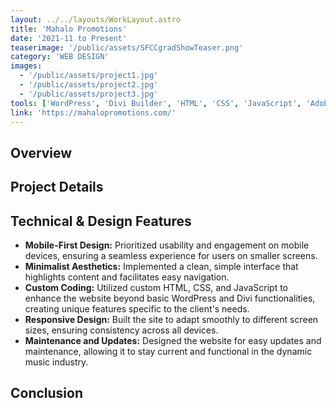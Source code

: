 ```yaml
---
layout: ../../layouts/WorkLayout.astro
title: 'Mahalo Promotions'
date: '2021-11 to Present'
teaserimage: '/public/assets/SFCCgradShowTeaser.png'
category: 'WEB DESIGN'
images:
  - '/public/assets/project1.jpg'
  - '/public/assets/project2.jpg'
  - '/public/assets/project3.jpg'
tools: ['WordPress', 'Divi Builder', 'HTML', 'CSS', 'JavaScript', 'Adobe Illustrator', 'Adobe PhotoShop']
link: 'https://mahalopromotions.com/'
---
```

## Overview


## Project Details


## Technical & Design Features
* **Mobile-First Design:** Prioritized usability and engagement on mobile devices, ensuring a seamless experience for users on smaller screens.
* **Minimalist Aesthetics:** Implemented a clean, simple interface that highlights content and facilitates easy navigation.
* **Custom Coding:** Utilized custom HTML, CSS, and JavaScript to enhance the website beyond basic WordPress and Divi functionalities, creating unique features specific to the client's needs.
* **Responsive Design:** Built the site to adapt smoothly to different screen sizes, ensuring consistency across all devices.
* **Maintenance and Updates:** Designed the website for easy updates and maintenance, allowing it to stay current and functional in the dynamic music industry.

## Conclusion